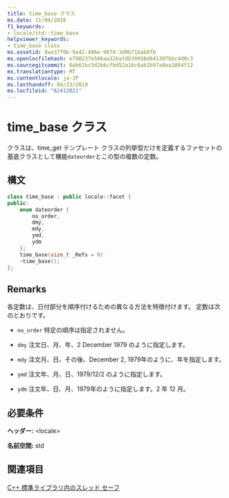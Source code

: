 ```yaml
---
title: time_base クラス
ms.date: 11/04/2016
f1_keywords:
- locale/std::time_base
helpviewer_keywords:
- time_base class
ms.assetid: 9ae37f0b-9a42-496e-9870-3d9b71bab8fb
ms.openlocfilehash: e790237e506aa32bafdb39938d841307bbc4d9c3
ms.sourcegitcommit: 0ab61bc3d2b6cfbd52a16c6ab2b97a8ea1864f12
ms.translationtype: MT
ms.contentlocale: ja-JP
ms.lasthandoff: 04/23/2019
ms.locfileid: "62412021"
---
```

# <a name="timebase-class"></a>time_base クラス

クラスは、time_get テンプレート クラスの列挙型だけを定義するファセットの基底クラスとして機能`dateorder`とこの型の複数の定数。

## <a name="syntax"></a>構文

```cpp
class time_base : public locale::facet {
public:
    enum dateorder {
        no_order,
        dmy,
        mdy,
        ymd,
        ydm
    };
    time_base(size_t _Refs = 0)
    ~time_base();
};
```

## <a name="remarks"></a>Remarks

各定数は、日付部分を順序付けるための異なる方法を特徴付けます。 定数は次のとおりです。

- `no_order` 特定の順序は指定されません。

- `dmy` 注文日、月、年、2 December 1979 のように指定します。

- `mdy` 注文月、日、その後、December 2, 1979年のように、年を指定します。

- `ymd` 注文年、月、日、1979/12/2 のように指定します。

- `ydm` 注文年、日、月、1979年のように指定します。2 年 12 月。

## <a name="requirements"></a>必要条件

**ヘッダー:** \<locale>

**名前空間:** std

## <a name="see-also"></a>関連項目

[C++ 標準ライブラリ内のスレッド セーフ](../standard-library/thread-safety-in-the-cpp-standard-library.md)<br/>
